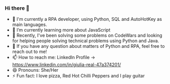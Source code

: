 ### Hi there 👋

- 🔭 I'm currently a RPA developer, using Python, SQL and AutoHotKey as main languages.
- 🌱 I’m currently learning more about JavaScript
- 👯 Recently, I've been solving some problems on CodeWars and looking for helping people solving technical problems using Python and Java.
- 💬 If you have any question about matters of Python and RPA, feel free to reach out to me!
- 📫 How to reach me: LinkedIn Profile -> https://www.linkedin.com/in/giulia-real-47a374201/
- 😄 Pronouns: She/Her
- ⚡ Fun fact: I love pizza, Red Hot Chilli Peppers and I play guitar
